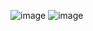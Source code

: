 ![image](https://github.com/beatrizveloso/aula-java/assets/156534028/a08e221d-2e41-4fc2-acda-415697b02ae8)
![image](https://github.com/beatrizveloso/aula-java/assets/156534028/8dfb68f9-b93f-46f1-a275-972a25509f64)
